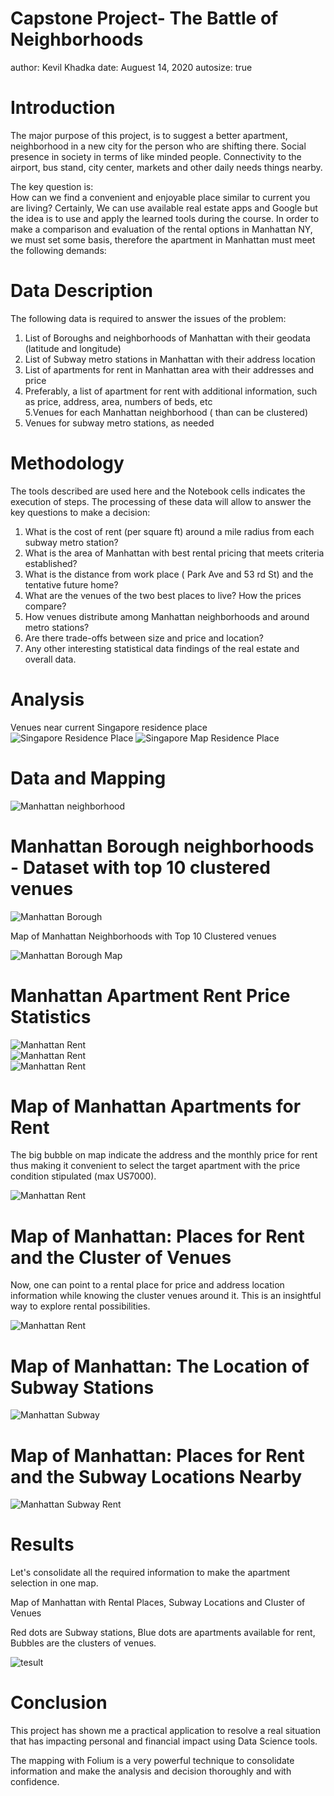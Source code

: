 Capstone Project- The Battle of Neighborhoods
========================================================
author: Kevil Khadka
date: Auguest 14, 2020
autosize: true


Introduction
========================================================
The major purpose of this project, is to suggest a better apartment, neighborhood in a new city for the person who are shifting there. Social presence in society in terms of like minded people. Connectivity to the airport, bus stand, city center, markets and other daily needs things nearby.

The key question is:    
How can we find a convenient and enjoyable place similar to current you are living? Certainly, We can use available real estate apps and Google but the idea is to use and apply the learned tools during the course. In order to make a comparison and evaluation of the rental options in Manhattan NY, we must set some basis, therefore the apartment in Manhattan must meet the following demands:

Data Description
========================================================
The following data is required to answer the issues of the problem:

1. List of Boroughs and neighborhoods of Manhattan with their geodata (latitude and longitude)    
2. List of Subway metro stations in Manhattan with their address location   
3. List of apartments for rent in Manhattan area with their addresses and price   
4. Preferably, a list of apartment for rent with additional information, such as price, address, area, numbers of beds, etc    
5.Venues for each Manhattan neighborhood ( than can be clustered)   
6. Venues for subway metro stations, as needed   


Methodology
========================================================

The tools described are used here and the Notebook cells indicates the execution of steps. The processing of these data will allow to answer the key questions to make a decision:

1. What is the cost of rent (per square ft) around a mile radius from each subway metro station?   
2. What is the area of Manhattan with best rental pricing that meets criteria established?    
3. What is the distance from work place ( Park Ave and 53 rd St) and the tentative future home?    
4. What are the venues of the two best places to live? How the prices compare?    
5. How venues distribute among Manhattan neighborhoods and around metro stations?   
6. Are there trade-offs between size and price and location?    
7. Any other interesting statistical data findings of the real estate and overall data.   

Analysis
========================================================

Venues near current Singapore residence place   
![Singapore Residence Place](Images/SGVenues.png)
![Singapore Map Residence Place](Images/SGVenuesMap.png)


Data and Mapping
========================================================
![Manhattan neighborhood](Images/ManhattanNeighborhood.png)


Manhattan Borough neighborhoods - Dataset with top 10 clustered venues
========================================================

![Manhattan Borough](Images/ManhattanBorough.png)

Map of Manhattan Neighborhoods with Top 10 Clustered venues

![Manhattan Borough Map](Images/ManhattanBoroughMap.png)

Manhattan Apartment Rent Price Statistics
======================================================


![Manhattan Rent](Images/ManhattanPriceRent.png)    
![Manhattan Rent](Images/ManhattanPriceRent_1.png)    
![Manhattan Rent](Images/ManhattanPriceBoxplot.png)   

Map of Manhattan Apartments for Rent
========================================================


The big bubble on map indicate the address and the monthly price for rent thus making it convenient to select the target apartment with the price condition stipulated (max US7000).    

![Manhattan Rent](Images/ManhattanPriceRentMap.png)  

Map of Manhattan: Places for Rent and the Cluster of Venues
========================================================

Now, one can point to a rental place for price and address location information while knowing the cluster venues around it. This is an insightful way to explore rental possibilities.

![Manhattan Rent](Images/ManhattanPriceRentMapVenue.png)  


Map of Manhattan: The Location of Subway Stations
========================================================
![Manhattan Subway](Images/ManhattanSubway.png)  


Map of Manhattan: Places for Rent and the Subway Locations Nearby
========================================================


![Manhattan Subway Rent](Images/ManhattanSubwayRent.png) 


Results
========================================================

Let's consolidate all the required information to make the apartment selection in one map.

Map of Manhattan with Rental Places, Subway Locations and Cluster of Venues

Red dots are Subway stations, Blue dots are apartments available for rent, Bubbles are the clusters of venues.   

![tesult](Images/ManhattanAll.png) 

Conclusion
========================================================
This project has shown me a practical application to resolve a real situation that has impacting personal and financial impact using Data Science tools.

The mapping with Folium is a very powerful technique to consolidate information and make the analysis and decision thoroughly and with confidence.
